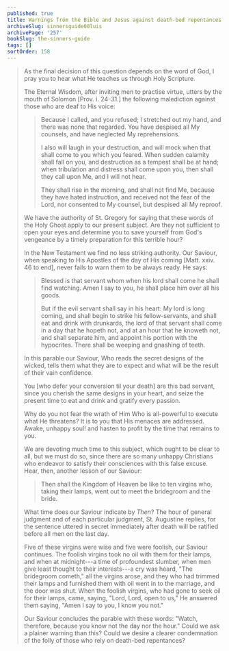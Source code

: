 ```yaml
---
published: true
title: Warnings from the Bible and Jesus against death-bed repentances
archiveSlug: sinnersguide00luis
archivePage: '257'
bookSlug: the-sinners-guide
tags: []
sortOrder: 158
---
```


> As the final decision of this question depends on the word of God, I pray you to hear what He teaches us through Holy Scripture.
> 
> The Eternal Wisdom, after inviting men to practise virtue, utters by the mouth of Solomon [Prov. i. 24-31.] the following malediction against those who are deaf to His voice:
> 
>> Because I called, and you refused; I stretched out my hand, and there was none that regarded. You have despised all My counsels, and have neglected My reprehensions.
>>
>> I also will laugh in your destruction, and will mock when that shall come to you which you feared. When sudden calamity shall fall on you, and destruction as a tempest shall be at hand; when tribulation and distress shall come upon you, then shall they call upon Me, and I will not hear.
>>
>> They shall rise in the morning, and shall not find Me, because they have hated instruction, and received not the fear of the Lord, nor consented to My counsel, but despised all My reproof.
> 
> We have the authority of St. Gregory for saying that these words of the Holy Ghost apply to our present subject. Are they not sufficient to open your eyes and determine you to save yourself from God's vengeance by a timely preparation for this terrible hour?
>
> In the New Testament we find no less striking authority. Our Saviour, when speaking to His Apostles of the day of His coming [Matt. xxiv. 46 to end], never fails to warn them to be always ready. He says:
>
>> Blessed is that servant whom when his lord shall come he shall find watching. Amen I say to you, he shall place him over all his goods.
>>
>> But if the evil servant shall say in his heart: My lord is long coming, and shall begin to strike his fellow-servants, and shall eat and drink with drunkards, the lord of that servant shall come in a day that he hopeth not, and at an hour that he knoweth not, and shall separate him, and appoint his portion with the hypocrites. There shall be weeping and gnashing of teeth.
> 
> In this parable our Saviour, Who reads the secret designs of the wicked, tells them what they are to expect and what will be the result of their vain confidence.
> 
> You [who defer your conversion til your death] are this bad servant, since you cherish the same designs in your heart, and seize the present time to eat and drink and gratify every passion.
> 
> Why do you not fear the wrath of Him Who is all-powerful to execute what He threatens? It is to you that His menaces are addressed. Awake, unhappy soul! and hasten to profit by the time that remains to you.
>
> We are devoting much time to this subject, which ought to be clear to all, but we must do so, since there are so many unhappy Christians who endeavor to satisfy their consciences with this false excuse. Hear, then, another lesson of our Saviour:
> 
>> Then shall the Kingdom of Heaven be like to ten virgins who, taking their lamps, went out to meet the bridegroom and the bride.
>
> What time does our Saviour indicate by *Then*? The hour of general judgment and of each particular judgment, St. Augustine replies, for the sentence uttered in secret immediately after death will be ratified before all men on the last day.
> 
> Five of these virgins were wise and five were foolish, our Saviour continues. The foolish virgins took no oil with them for their lamps, and when at midnight---a time of profoundest slumber, when men give least thought to their interests---a cry was heard, "The bridegroom cometh," all the virgins arose, and they who had trimmed their lamps and furnished them with oil went in to the marriage, and the door was shut. When the foolish virgins, who had gone to seek oil for their lamps, came, saying, "Lord, Lord, open to us," He answered them saying, "Amen I say to you, I know you not."
> 
> Our Saviour concludes the parable with these words: "Watch, therefore, because you know not the day nor the hour." Could we ask a plainer warning than this? Could we desire a clearer condemnation of the folly of those who rely on death-bed repentances?
